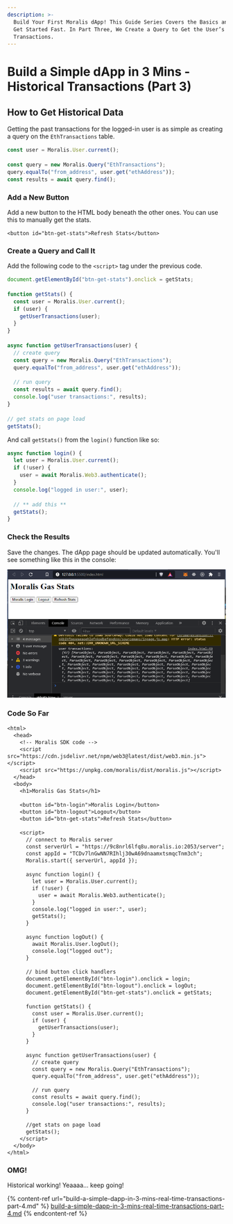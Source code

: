 ```yaml
---
description: >-
  Build Your First Moralis dApp! This Guide Series Covers the Basics and How to
  Get Started Fast. In Part Three, We Create a Query to Get the User’s Past
  Transactions.
---
```


# Build a Simple dApp in 3 Mins - Historical Transactions (Part 3)

## How to Get Historical Data

Getting the past transactions for the logged-in user is as simple as creating a query on the `EthTransactions` table.

```javascript
const user = Moralis.User.current();

const query = new Moralis.Query("EthTransactions");
query.equalTo("from_address", user.get("ethAddress"));
const results = await query.find();
```

### Add a New Button

Add a new button to the HTML body beneath the other ones. You can use this to manually get the stats.

```markup
<button id="btn-get-stats">Refresh Stats</button>
```

### Create a Query and Call It

Add the following code to the `<script>` tag under the previous code.

```javascript
document.getElementById("btn-get-stats").onclick = getStats;

function getStats() {
  const user = Moralis.User.current();
  if (user) {
    getUserTransactions(user);
  }
}

async function getUserTransactions(user) {
  // create query
  const query = new Moralis.Query("EthTransactions");
  query.equalTo("from_address", user.get("ethAddress"));

  // run query
  const results = await query.find();
  console.log("user transactions:", results);
}

// get stats on page load
getStats();
```

And call `getStats()` from the `login()` function like so:

```javascript
async function login() {
  let user = Moralis.User.current();
  if (!user) {
    user = await Moralis.Web3.authenticate();
  }
  console.log("logged in user:", user);
  
  // ** add this **
  getStats();
}
```

### Check the Results

Save the changes. The dApp page should be updated automatically. You'll see something like this in the console:

![](../.gitbook/assets/SimpleDapp_getTransResults.PNG)

### Code So Far

```markup
<html>
  <head>
    <!-- Moralis SDK code -->
    <script src="https://cdn.jsdelivr.net/npm/web3@latest/dist/web3.min.js"></script>
    <script src="https://unpkg.com/moralis/dist/moralis.js"></script>
  </head>
  <body>
    <h1>Moralis Gas Stats</h1>

    <button id="btn-login">Moralis Login</button>
    <button id="btn-logout">Logout</button>
    <button id="btn-get-stats">Refresh Stats</button>

    <script>
      // connect to Moralis server
      const serverUrl = "https://9c8nrl6lfq8u.moralis.io:2053/server";
      const appId = "TCDv7lnGwNN7RIhlj30wA69dnaamxtsmqcTnm3ch";
      Moralis.start({ serverUrl, appId });

      async function login() {
        let user = Moralis.User.current();
        if (!user) {
          user = await Moralis.Web3.authenticate();
        }
        console.log("logged in user:", user);
        getStats();
      }

      async function logOut() {
        await Moralis.User.logOut();
        console.log("logged out");
      }

      // bind button click handlers
      document.getElementById("btn-login").onclick = login;
      document.getElementById("btn-logout").onclick = logOut;
      document.getElementById("btn-get-stats").onclick = getStats;

      function getStats() {
        const user = Moralis.User.current();
        if (user) {
          getUserTransactions(user);
        }
      }

      async function getUserTransactions(user) {
        // create query
        const query = new Moralis.Query("EthTransactions");
        query.equalTo("from_address", user.get("ethAddress"));

        // run query
        const results = await query.find();
        console.log("user transactions:", results);
      }

      //get stats on page load
      getStats();
    </script>
  </body>
</html>
```

### OMG!

Historical working! Yeaaaa... keep going!

{% content-ref url="build-a-simple-dapp-in-3-mins-real-time-transactions-part-4.md" %}
[build-a-simple-dapp-in-3-mins-real-time-transactions-part-4.md](build-a-simple-dapp-in-3-mins-real-time-transactions-part-4.md)
{% endcontent-ref %}

